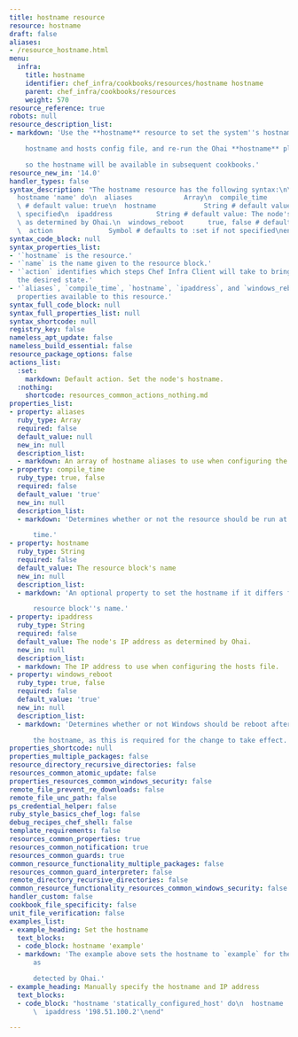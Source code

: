 ```yaml
---
title: hostname resource
resource: hostname
draft: false
aliases:
- /resource_hostname.html
menu:
  infra:
    title: hostname
    identifier: chef_infra/cookbooks/resources/hostname hostname
    parent: chef_infra/cookbooks/resources
    weight: 570
resource_reference: true
robots: null
resource_description_list:
- markdown: 'Use the **hostname** resource to set the system''s hostname, configure

    hostname and hosts config file, and re-run the Ohai **hostname** plugin

    so the hostname will be available in subsequent cookbooks.'
resource_new_in: '14.0'
handler_types: false
syntax_description: "The hostname resource has the following syntax:\n\n``` ruby\n\
  hostname 'name' do\n  aliases             Array\n  compile_time        true, false\
  \ # default value: true\n  hostname            String # default value: 'name' unless\
  \ specified\n  ipaddress           String # default value: The node's IP address\
  \ as determined by Ohai.\n  windows_reboot      true, false # default value: true\n\
  \  action              Symbol # defaults to :set if not specified\nend\n```"
syntax_code_block: null
syntax_properties_list:
- '`hostname` is the resource.'
- '`name` is the name given to the resource block.'
- '`action` identifies which steps Chef Infra Client will take to bring the node into
  the desired state.'
- '`aliases`, `compile_time`, `hostname`, `ipaddress`, and `windows_reboot` are the
  properties available to this resource.'
syntax_full_code_block: null
syntax_full_properties_list: null
syntax_shortcode: null
registry_key: false
nameless_apt_update: false
nameless_build_essential: false
resource_package_options: false
actions_list:
  :set:
    markdown: Default action. Set the node's hostname.
  :nothing:
    shortcode: resources_common_actions_nothing.md
properties_list:
- property: aliases
  ruby_type: Array
  required: false
  default_value: null
  new_in: null
  description_list:
  - markdown: An array of hostname aliases to use when configuring the hosts file.
- property: compile_time
  ruby_type: true, false
  required: false
  default_value: 'true'
  new_in: null
  description_list:
  - markdown: 'Determines whether or not the resource should be run at compile

      time.'
- property: hostname
  ruby_type: String
  required: false
  default_value: The resource block's name
  new_in: null
  description_list:
  - markdown: 'An optional property to set the hostname if it differs from the

      resource block''s name.'
- property: ipaddress
  ruby_type: String
  required: false
  default_value: The node's IP address as determined by Ohai.
  new_in: null
  description_list:
  - markdown: The IP address to use when configuring the hosts file.
- property: windows_reboot
  ruby_type: true, false
  required: false
  default_value: 'true'
  new_in: null
  description_list:
  - markdown: 'Determines whether or not Windows should be reboot after changing

      the hostname, as this is required for the change to take effect.'
properties_shortcode: null
properties_multiple_packages: false
resource_directory_recursive_directories: false
resources_common_atomic_update: false
properties_resources_common_windows_security: false
remote_file_prevent_re_downloads: false
remote_file_unc_path: false
ps_credential_helper: false
ruby_style_basics_chef_log: false
debug_recipes_chef_shell: false
template_requirements: false
resources_common_properties: true
resources_common_notification: true
resources_common_guards: true
common_resource_functionality_multiple_packages: false
resources_common_guard_interpreter: false
remote_directory_recursive_directories: false
common_resource_functionality_resources_common_windows_security: false
handler_custom: false
cookbook_file_specificity: false
unit_file_verification: false
examples_list:
- example_heading: Set the hostname
  text_blocks:
  - code_block: hostname 'example'
  - markdown: 'The example above sets the hostname to `example` for the IP address,
      as

      detected by Ohai.'
- example_heading: Manually specify the hostname and IP address
  text_blocks:
  - code_block: "hostname 'statically_configured_host' do\n  hostname 'example'\n\
      \  ipaddress '198.51.100.2'\nend"

---
```

